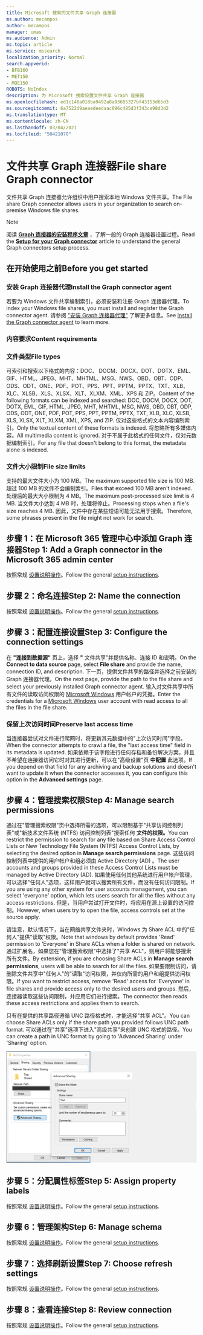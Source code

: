 ```yaml
---
title: Microsoft 搜索的文件共享 Graph 连接器
ms.author: mecampos
author: mecampos
manager: umas
ms.audience: Admin
ms.topic: article
ms.service: mssearch
localization_priority: Normal
search.appverid:
- BFB160
- MET150
- MOE150
ROBOTS: NoIndex
description: 为 Microsoft 搜索设置文件共享 Graph 连接器
ms.openlocfilehash: ed1c148a018ba9492a8a93685327bf43153d65d3
ms.sourcegitcommit: 6a7522d9aeaedeedaac096c485d3f343ce98d3d2
ms.translationtype: MT
ms.contentlocale: zh-CN
ms.lasthandoff: 03/04/2021
ms.locfileid: "50421070"
---
```

<!---Previous ms.author: rusamai --->

# <a name="file-share-graph-connector"></a><span data-ttu-id="a4ab7-103">文件共享 Graph 连接器</span><span class="sxs-lookup"><span data-stu-id="a4ab7-103">File share Graph connector</span></span>

<span data-ttu-id="a4ab7-104">文件共享 Graph 连接器允许组织中用户搜索本地 Windows 文件共享。</span><span class="sxs-lookup"><span data-stu-id="a4ab7-104">The File share Graph connector allows users in your organization to search on-premise Windows file shares.</span></span>

> [!NOTE]
> <span data-ttu-id="a4ab7-105">阅读 [**Graph 连接器的安装程序文章**](configure-connector.md) ，了解一般的 Graph 连接器设置过程。</span><span class="sxs-lookup"><span data-stu-id="a4ab7-105">Read the [**Setup for your Graph connector**](configure-connector.md) article to understand the general Graph connectors setup process.</span></span>

## <a name="before-you-get-started"></a><span data-ttu-id="a4ab7-106">在开始使用之前</span><span class="sxs-lookup"><span data-stu-id="a4ab7-106">Before you get started</span></span>

### <a name="install-the-graph-connector-agent"></a><span data-ttu-id="a4ab7-107">安装 Graph 连接器代理</span><span class="sxs-lookup"><span data-stu-id="a4ab7-107">Install the Graph connector agent</span></span>

<span data-ttu-id="a4ab7-108">若要为 Windows 文件共享编制索引，必须安装和注册 Graph 连接器代理。</span><span class="sxs-lookup"><span data-stu-id="a4ab7-108">To index your Windows file shares, you must install and register the Graph connector agent.</span></span> <span data-ttu-id="a4ab7-109">请参阅 ["安装 Graph 连接器代理"](on-prem-agent.md) 了解更多信息。</span><span class="sxs-lookup"><span data-stu-id="a4ab7-109">See [Install the Graph connector agent](on-prem-agent.md) to learn more.</span></span>  

### <a name="content-requirements"></a><span data-ttu-id="a4ab7-110">内容要求</span><span class="sxs-lookup"><span data-stu-id="a4ab7-110">Content requirements</span></span>

### <a name="file-types"></a><span data-ttu-id="a4ab7-111">文件类型</span><span class="sxs-lookup"><span data-stu-id="a4ab7-111">File types</span></span>

<span data-ttu-id="a4ab7-112">可索引和搜索以下格式的内容：DOC、 DOCM、DOCX、DOT、DOTX、EML、GIF、HTML、JPEG、MHT、MHTML、MSG、NWS、OBD、OBT、ODP、ODS、ODT、ONE、PDF、POT、PPS、PPT、PPTM、PPTX、TXT、XLB、XLC、XLSB、XLS、XLSX、XLT、XLXM、XML、XPS 和 ZIP。</span><span class="sxs-lookup"><span data-stu-id="a4ab7-112">Content of the following formats can be indexed and searched: DOC, DOCM, DOCX, DOT, DOTX, EML, GIF, HTML, JPEG, MHT, MHTML, MSG, NWS, OBD, OBT, ODP, ODS, ODT, ONE, PDF, POT, PPS, PPT, PPTM, PPTX, TXT, XLB, XLC, XLSB, XLS, XLSX, XLT, XLXM, XML, XPS, and ZIP.</span></span> <span data-ttu-id="a4ab7-113">仅对这些格式的文本内容编制索引。</span><span class="sxs-lookup"><span data-stu-id="a4ab7-113">Only the textual content of these formats is indexed.</span></span> <span data-ttu-id="a4ab7-114">将忽略所有多媒体内容。</span><span class="sxs-lookup"><span data-stu-id="a4ab7-114">All multimedia content is ignored.</span></span> <span data-ttu-id="a4ab7-115">对于不属于此格式的任何文件，仅对元数据编制索引。</span><span class="sxs-lookup"><span data-stu-id="a4ab7-115">For any file that doesn't belong to this format, the metadata alone is indexed.</span></span>

### <a name="file-size-limits"></a><span data-ttu-id="a4ab7-116">文件大小限制</span><span class="sxs-lookup"><span data-stu-id="a4ab7-116">File size limits</span></span>

<span data-ttu-id="a4ab7-117">支持的最大文件大小为 100 MB。</span><span class="sxs-lookup"><span data-stu-id="a4ab7-117">The maximum supported file size is 100 MB.</span></span> <span data-ttu-id="a4ab7-118">超过 100 MB 的文件不会编制索引。</span><span class="sxs-lookup"><span data-stu-id="a4ab7-118">Files that exceed 100 MB aren't indexed.</span></span> <span data-ttu-id="a4ab7-119">处理后的最大大小限制为 4 MB。</span><span class="sxs-lookup"><span data-stu-id="a4ab7-119">The maximum post-processed size limit is 4 MB.</span></span> <span data-ttu-id="a4ab7-120">当文件大小达到 4 MB 时，处理将停止。</span><span class="sxs-lookup"><span data-stu-id="a4ab7-120">Processing stops when a file's size reaches 4 MB.</span></span> <span data-ttu-id="a4ab7-121">因此，文件中存在某些短语可能无法用于搜索。</span><span class="sxs-lookup"><span data-stu-id="a4ab7-121">Therefore, some phrases present in the file might not work for search.</span></span>

## <a name="step-1-add-a-graph-connector-in-the-microsoft-365-admin-center"></a><span data-ttu-id="a4ab7-122">步骤 1：在 Microsoft 365 管理中心中添加 Graph 连接器</span><span class="sxs-lookup"><span data-stu-id="a4ab7-122">Step 1: Add a Graph connector in the Microsoft 365 admin center</span></span>

<span data-ttu-id="a4ab7-123">按照常规 [设置说明操作](https://docs.microsoft.com/microsoftsearch/configure-connector)。</span><span class="sxs-lookup"><span data-stu-id="a4ab7-123">Follow the general [setup instructions](https://docs.microsoft.com/microsoftsearch/configure-connector).</span></span>
<!---If the above phrase does not apply, delete it and insert specific details for your data source that are different from general setup instructions.-->

## <a name="step-2-name-the-connection"></a><span data-ttu-id="a4ab7-124">步骤 2：命名连接</span><span class="sxs-lookup"><span data-stu-id="a4ab7-124">Step 2: Name the connection</span></span>

<span data-ttu-id="a4ab7-125">按照常规 [设置说明操作](https://docs.microsoft.com/microsoftsearch/configure-connector)。</span><span class="sxs-lookup"><span data-stu-id="a4ab7-125">Follow the general [setup instructions](https://docs.microsoft.com/microsoftsearch/configure-connector).</span></span>
<!---If the above phrase does not apply, delete it and insert specific details for your data source that are different from general setup instructions.-->

## <a name="step-3-configure-the-connection-settings"></a><span data-ttu-id="a4ab7-126">步骤 3：配置连接设置</span><span class="sxs-lookup"><span data-stu-id="a4ab7-126">Step 3: Configure the connection settings</span></span>

<span data-ttu-id="a4ab7-127">在 **"连接到数据源"** 页上，选择 **"** 文件共享"并提供名称、连接 ID 和说明。</span><span class="sxs-lookup"><span data-stu-id="a4ab7-127">On the **Connect to data source** page, select **File share** and provide the name, connection ID, and description.</span></span> <span data-ttu-id="a4ab7-128">下一页，提供文件共享的路径并选择之前安装的 Graph 连接器代理。</span><span class="sxs-lookup"><span data-stu-id="a4ab7-128">On the next page, provide the path to the file share and select your previously installed Graph connector agent.</span></span> <span data-ttu-id="a4ab7-129">输入对文件共享中所有文件的读取访问权限的 [Microsoft Windows](https://microsoft.com/windows) 用户帐户的凭据。</span><span class="sxs-lookup"><span data-stu-id="a4ab7-129">Enter the credentials for a [Microsoft Windows](https://microsoft.com/windows) user account with read access to all the files in the file share.</span></span>

### <a name="preserve-last-access-time"></a><span data-ttu-id="a4ab7-130">保留上次访问时间</span><span class="sxs-lookup"><span data-stu-id="a4ab7-130">Preserve last access time</span></span>

<span data-ttu-id="a4ab7-131">当连接器尝试对文件进行爬网时，将更新其元数据中的"上次访问时间"字段。</span><span class="sxs-lookup"><span data-stu-id="a4ab7-131">When the connector attempts to crawl a file, the "last access time" field in its metadata is updated.</span></span> <span data-ttu-id="a4ab7-132">如果依赖于该字段进行任何存档和备份解决方案，并且不希望在连接器访问它时对其进行更新，可以在"高级设置"页 **中配置** 此选项。</span><span class="sxs-lookup"><span data-stu-id="a4ab7-132">If you depend on that field for any archiving and backup solutions and doesn't want to update it when the connector accesses it, you can configure this option in the **Advanced settings** page.</span></span>

## <a name="step-4-manage-search-permissions"></a><span data-ttu-id="a4ab7-133">步骤 4：管理搜索权限</span><span class="sxs-lookup"><span data-stu-id="a4ab7-133">Step 4: Manage search permissions</span></span>

<span data-ttu-id="a4ab7-134">通过在"管理搜索权限"页中选择所需的选项，可以限制基于"共享访问控制列表"或"新技术文件系统 (NTFS) 访问控制列表"搜索任何 **文件的权限。**</span><span class="sxs-lookup"><span data-stu-id="a4ab7-134">You can restrict the permission to search for any file based on Share Access Control Lists or New Technology File System (NTFS) Access Control Lists, by selecting the desired option in **Manage search permissions** page.</span></span> <span data-ttu-id="a4ab7-135">这些访问控制列表中提供的用户帐户和组必须由 Active Directory (AD) 。</span><span class="sxs-lookup"><span data-stu-id="a4ab7-135">The user accounts and groups provided in these Access Control Lists must be managed by Active Directory (AD).</span></span> <span data-ttu-id="a4ab7-136">如果使用任何其他系统进行用户帐户管理，可以选择"任何人"选项，这样用户就可以搜索所有文件，而没有任何访问限制。</span><span class="sxs-lookup"><span data-stu-id="a4ab7-136">If you are using any other system for user accounts management, you can select 'everyone' option, which lets users search for all the files without any access restrictions.</span></span> <span data-ttu-id="a4ab7-137">但是，当用户尝试打开文件时，将应用在源上设置的访问控制。</span><span class="sxs-lookup"><span data-stu-id="a4ab7-137">However, when users try to open the file, access controls set at the source apply.</span></span>

<span data-ttu-id="a4ab7-138">请注意，默认情况下，当在网络共享文件夹时，Windows 为 Share ACL 中的"任何人"提供"读取"权限。</span><span class="sxs-lookup"><span data-stu-id="a4ab7-138">Note that windows by default provides 'Read' permission to 'Everyone' in Share ACLs when a folder is shared on network.</span></span> <span data-ttu-id="a4ab7-139">通过扩展名，如果您在"管理搜索权限"中选择了"共享 ACL"，则用户将能够搜索所有文件。</span><span class="sxs-lookup"><span data-stu-id="a4ab7-139">By extension, if you are choosing Share ACLs in **Manage search permissions**, users will be able to search for all the files.</span></span> <span data-ttu-id="a4ab7-140">如果要限制访问，请删除文件共享中"任何人"的"读取"访问权限，并仅向所需的用户和组提供访问权限。</span><span class="sxs-lookup"><span data-stu-id="a4ab7-140">If you want to restrict access, remove 'Read' access for 'Everyone' in file shares and provide access only to the desired users and groups.</span></span> <span data-ttu-id="a4ab7-141">然后，连接器读取这些访问限制，并应用它们进行搜索。</span><span class="sxs-lookup"><span data-stu-id="a4ab7-141">The connector then reads these access restrictions and applies them to search.</span></span>

<span data-ttu-id="a4ab7-142">只有在提供的共享路径遵循 UNC 路径格式时，才能选择"共享 ACL"。</span><span class="sxs-lookup"><span data-stu-id="a4ab7-142">You can choose Share ACLs only if the share path you provided follows UNC path format.</span></span> <span data-ttu-id="a4ab7-143">可以通过在"共享"选项下进入"高级共享"来创建 UNC 格式的路径。</span><span class="sxs-lookup"><span data-stu-id="a4ab7-143">You can create a path in UNC format by going to 'Advanced Sharing' under 'Sharing' option.</span></span>

![Advanced_sharing](media/file-connector/file-advanced-sharing.png)

## <a name="step-5-assign-property-labels"></a><span data-ttu-id="a4ab7-145">步骤 5：分配属性标签</span><span class="sxs-lookup"><span data-stu-id="a4ab7-145">Step 5: Assign property labels</span></span>

<span data-ttu-id="a4ab7-146">按照常规 [设置说明操作](https://docs.microsoft.com/microsoftsearch/configure-connector)。</span><span class="sxs-lookup"><span data-stu-id="a4ab7-146">Follow the general [setup instructions](https://docs.microsoft.com/microsoftsearch/configure-connector).</span></span>
<!---If the above phrase does not apply, delete it and insert specific details for your data source that are different from general setup instructions.-->

## <a name="step-6-manage-schema"></a><span data-ttu-id="a4ab7-147">步骤 6：管理架构</span><span class="sxs-lookup"><span data-stu-id="a4ab7-147">Step 6: Manage schema</span></span>

<span data-ttu-id="a4ab7-148">按照常规 [设置说明操作](https://docs.microsoft.com/microsoftsearch/configure-connector)。</span><span class="sxs-lookup"><span data-stu-id="a4ab7-148">Follow the general [setup instructions](https://docs.microsoft.com/microsoftsearch/configure-connector).</span></span>
<!---If the above phrase does not apply, delete it and insert specific details for your data source that are different from general setup instructions.-->

## <a name="step-7-choose-refresh-settings"></a><span data-ttu-id="a4ab7-149">步骤 7：选择刷新设置</span><span class="sxs-lookup"><span data-stu-id="a4ab7-149">Step 7: Choose refresh settings</span></span>

<span data-ttu-id="a4ab7-150">按照常规 [设置说明操作](https://docs.microsoft.com/microsoftsearch/configure-connector)。</span><span class="sxs-lookup"><span data-stu-id="a4ab7-150">Follow the general [setup instructions](https://docs.microsoft.com/microsoftsearch/configure-connector).</span></span>
<!---If the above phrase does not apply, delete it and insert specific details for your data source that are different from general setup instructions.-->

## <a name="step-8-review-connection"></a><span data-ttu-id="a4ab7-151">步骤 8：查看连接</span><span class="sxs-lookup"><span data-stu-id="a4ab7-151">Step 8: Review connection</span></span>

<span data-ttu-id="a4ab7-152">按照常规 [设置说明操作](https://docs.microsoft.com/microsoftsearch/configure-connector)。</span><span class="sxs-lookup"><span data-stu-id="a4ab7-152">Follow the general [setup instructions](https://docs.microsoft.com/microsoftsearch/configure-connector).</span></span>
<!---If the above phrase does not apply, delete it and insert specific details for your data source that are different from general setup 
instructions.-->

<!---## Troubleshooting-->
<!---Insert troubleshooting recommendations for this data source-->

<!---## Limitations-->
<!---Insert limitations for this data source-->

